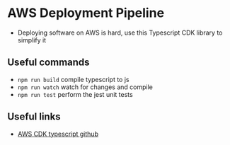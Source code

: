 # AWS Deployment Pipeline 
* Deploying software on AWS is hard, use this Typescript CDK library to simplify it

## Useful commands

* `npm run build`   compile typescript to js
* `npm run watch`   watch for changes and compile
* `npm run test`    perform the jest unit tests

## Useful links 
* [AWS CDK typescript github](https://github.com/aws/aws-cdk/tree/main/packages/aws-cdk-lib)
